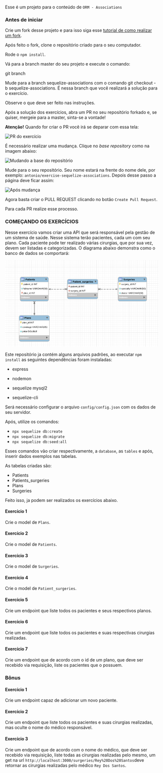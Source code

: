 Esse é um projeto para o conteúdo de `ORM - Associations`
### Antes de iniciar

Crie um fork desse projeto e para isso siga esse [tutorial de como realizar um fork](https://guides.github.com/activities/forking/).

Após feito o fork, clone o repositório criado para o seu computador.

Rode o `npm install`.

Vá para a branch master do seu projeto e execute o comando:

git branch

Mude para a branch sequelize-associations com o comando git checkout -b sequelize-associations. É nessa branch que você realizará a solução para o exercício.

Observe o que deve ser feito nas instruções.

Após a solução dos exercícios, abra um PR no seu repositório forkado e, se quiser, mergeie para a master, sinta-se a vontade!

**Atenção!** Quando for criar o PR você irá se deparar com essa tela:

![PR do exercício](images/example-pr.png)

É necessário realizar uma mudança. Clique no *base repository* como na imagem abaixo:

![Mudando a base do repositório](images/change-base.png)

Mude para o seu repositório. Seu nome estará na frente do nome dele, por exemplo: `antonio/exercise-sequelize-associations`. Depois desse passo a página deve ficar assim:

![Após mudança](images/after-change.png)

Agora basta criar o PULL REQUEST clicando no botão `Create Pull Request`.

Para cada PR realize esse processo.

### COMEÇANDO OS EXERCÍCIOS

Nesse exercício vamos criar uma API que será responsável pela gestão de um sistema de saúde. Nesse sistema terão pacientes, cada um com seu plano. Cada paciente pode ter realizado várias cirurgias, que por sua vez, devem ser listadas e categorizadas. O diagrama abaixo demonstra como o banco de dados se comportará:

![Diagrama](images/diagrama3.png)

Este repositório ja contém alguns arquivos padrões, ao executar `npm install` as seguintes dependências foram instaladas:

- express

- nodemon

- sequelize mysql2

- sequelize-cli

Será necessário configurar o arquivo `config/config.json` com os dados de seu servidor.

Após, utilize os comandos:

- `npx sequelize db:create`
- `npx sequelize db:migrate`
- `npx sequelize db:seed:all`

Esses comandos vão criar respectivamente, a `database`, as `tables` e após, inserir dados exemplos nas tabelas.

As tabelas criadas são:

- Patients
- Patients_surgeries
- Plans
- Surgeries

Feito isso, ja podem ser realizados os exercícios abaixo.

#### Exercício 1

Crie o model de `Plans`.

#### Exercício 2

Crie o model de `Patients`.

#### Exercício 3

Crie o model de `Surgeries`.

#### Exercício 4

Crie o model de `Patient_surgeries`.

#### Exercício 5

Crie um endpoint que liste todos os pacientes e seus respectivos planos.

#### Exercício 6

Crie um endpoint que liste todos os pacientes e suas respectivas cirurgias realizadas.

#### Exercício 7

Crie um endpoint que de acordo com o id de um plano, que deve ser recebido via requisição, liste os pacientes que o possuem.

### Bônus

#### Exercício 1 

Crie um endpoint capaz de adicionar um novo paciente.

#### Exercício 2

Crie um endpoint que liste todos os pacientes e suas cirurgias realizadas, mas oculte o nome do médico responsável.

#### Exercício 3

Crie um endpoint que de acordo com o nome do médico, que deve ser recebido via requisição, liste todas as cirurgias realizadas pelo mesmo, um get na url `http://localhost:3000/surgeries/Rey%20Dos%20Santos`deve retornar as cirurgias realizadas pelo médico `Rey Dos Santos`.